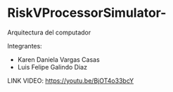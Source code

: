 # RiskVProcessorSimulator-

Arquitectura del computador 

Integrantes:

- Karen Daniela Vargas Casas
- Luis Felipe Galindo Diaz

LINK VIDEO: https://youtu.be/BjOT4o33bcY
